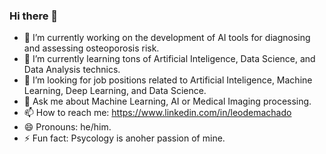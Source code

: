### Hi there 👋

- 🔭 I’m currently working on the development of AI tools for diagnosing and assessing osteoporosis risk. 
- 🌱 I’m currently learning tons of Artificial Inteligence, Data Science, and Data Analysis technics.
- 👯 I’m looking for job positions related to Artificial Inteligence, Machine Learning, Deep Learning, and Data Science.
- 💬 Ask me about Machine Learning, AI or Medical Imaging processing.
- 📫 How to reach me: https://www.linkedin.com/in/leodemachado
- 😄 Pronouns: he/him.
- ⚡ Fun fact: Psycology is anoher passion of mine.
